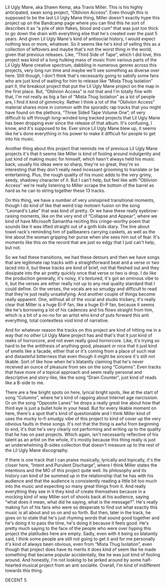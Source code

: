 Lil Ugly Mane, aka Shawn Kemp, aka Travis Miller. This is his highly anticipated, swan song project, “Oblivion Access”. Even though this is supposed to be the last Lil Ugly Mane thing, Miller doesn't exactly hype this project up on the Bandcamp page where you can find this he sort of describes it as “a pile of skin flakes, blood and cum” that was just too thick to go down the drain with everything else that he's created over the past 5 years. And given Lil Ugly Mane's kind of antisocial history, I would expect nothing less or more, whatever. So it seems like he's kind of selling this as a collection of leftovers and maybe that's not the worst thing in the world, given that previous releases. Like, “Third Side of Tape”, which I did love, this project was kind of a long hulking mass of music from various parts of the Lil Ugly Mane creative spectrum, dabbling in numerous genres across this projects, very long run time and maybe we'll see something as diverse over here. Still though, I don't think that's necessarily going to satisfy some fans who are just kind of waiting for him to release like “Mista Thug Isolation” part II, the breakout project that put the Lil Ugly Mane project on the map in the first place. But, “Oblivion Access” is not that and I'm totally fine with that, I'm not really as big a fan of “Mista Thug Isolation” as a lot of people are, I find it kind of gimmicky. Rather I think a lot of the “Oblivion Access” material shares more in common with the sporadic rap tracks that you might have found on the plethora, “Three Sided Tape Volume One”, of very difficult to sift through long-winded long tracked projects that Lil Ugly Mane has been dropping ever since the release of that album. It's confusing, I know, and it's supposed to be. Ever since Lil Ugly Mane blew up, it seems like he's done everything in his power to make it difficult for people to get into his music.

Another thing about this project that reminds me of previous Lil Ugly Mane projects it's that it seems like Miller is kind of fooling around indulgently and just kind of making music for himself, which hasn't always held his music back, usually his ideas were so sharp, they're so great, they're so interesting that they don't really need incessant grooming to translate or be entertaining. Plus, the rough quality of his music adds to the very grimy, seedy, shadowy character of it. But I can't help, but feel like with “Oblivion Access” we're really listening to Miller scrape the bottom of the barrel as hard as he can to string together these 13 tracks.

On this thing, we have a number of very uninspired transitional moments, though I do kind of like that weird trap motown fusion on the song “Leonard's Lake” that was kind of pretty. Or we have these really eyebrow-raising moments, like on the very end of “Collapse and Appear”, where we kind of have Microsoft Samantha reciting this cringe-worthy poem that sounds like it was lifted straight out of a goth kids diary. The line about towel rack's reminding him of pallbearers carrying caskets, as well as the line about the woman gripping her purse when she sees him out of fear. It's moments like this on the record that are just so edgy that I just can't help, but not.

So we had these transitions, we had these detours and then we have songs that are legitimate rap tracks with a straightforward beat and a verse or two laced into it, but these tracks are kind of brief, not that fleshed out and they dissipate into the air pretty quickly once that verse or two is drop. I do like the production generally, it's noisy, it's textured, it's got an ominous vibe to it, but the verses are either really not up to any real quality standard that I could define. Or the verses, the vocals are so smudgy and difficult to read that they're just really unsatisfying. And another couple of things become really apparent. One, without all of the vocal and studio trickery, it's really clear that Miller is a huge El-P fan, like a huge El-P fan, because it seems like he's borrowing a lot of his cadences and his flows straight from him, which is a bit of a no-no for an artist who kind of puts forward this anti everything, total contextless void kind of narrative.

And for whatever reason the tracks on this project are kind of hitting me in a way that no other Lil Ugly Mane project has and that's that it just kind of reeks of horrorcore, and not even really good horrorcore. Like, it's trying so hard to be the antithesis of anything good, pleasant or nice that it just kind of smells like a facade, either that or it's coming from a place of such real and distasteful bitterness that even though it might be sincere it's still not likable. Sort of like how when he's blatantly claiming that he's never received an ounce of pleasure from sex on the song “Columns”. Even tracks that have more of a topical approach and seem really personal and descriptive and story-like, like the song “Drain Counter”, just kind of reads like a B-side to me.

There are a few bright spots on here, lyrical bright spots, like at the start of song “Columns”, where he's kind of rapping about Internet age narcissism. Or on the song “Opposite Lanes” he drops a really great line about how that third eye is just a bullet hole in your head. But for every likable moment on here, there's a spot that's kind of questionable and I think Miller kind of uses the murky lo-fi smudgy vibe of this project to kind of cover up the very obvious faults in these songs. It's not that the thing is awful from beginning to end, it's that he's very clearly not performing and writing up to the quality that he has on past projects. Which again, isn't necessarily reflective of his talent as an artist on the whole, it's mostly because this thing really is just an underwhelming B-sides collection that doesn't measure up to the rest of the Lil Ugly Mane discography.

If there is one track that I can praise musically, lyrically and topically, it's the closer here, “Intent and Purulent Discharge”, where I think Miller states the intentions and the MO of this project quite well. Its philosophy and its history can kind of be summed up in the relationship that he has with his audience and that the audience is consistently reading a little bit too much into the music and expecting so many great things from it. And really everything they see in it they kind of create themselves because in a mocking kind of way Miller sort of shoots back at his audience, saying “what does it mean, what did he saying, what is the message?”. He's really making fun of his fans who were so desperate to find out what exactly this music is all about and so on and so forth. But then, later in the track, he goes on to state that he's just rhyming words that sound good together and he's doing it to pass the time, he's doing it because it feels good. He's pretty much saying to the face of the people who were over hyping this project the platitudes here are empty. Sadly, even with it being so blatantly said, I think some people are still not going to get it and for me personally it's kind of always been obvious, even from “Mista Thug Isolation”, even though that project does have its merits it does kind of seem like he made something that became popular accidentally, like he was just kind of fooling around. And honestly, I'm not looking to be jerked around by some half-hearted musical project from an anti socialite. Overall, I'm kind of indifferent towards this thing.

DECENT 5
